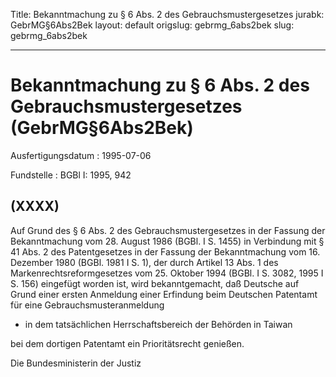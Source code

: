 Title: Bekanntmachung zu § 6 Abs. 2 des Gebrauchsmustergesetzes
jurabk: GebrMG§6Abs2Bek
layout: default
origslug: gebrmg_6abs2bek
slug: gebrmg_6abs2bek

---

# Bekanntmachung zu § 6 Abs. 2 des Gebrauchsmustergesetzes (GebrMG§6Abs2Bek)

Ausfertigungsdatum
:   1995-07-06

Fundstelle
:   BGBl I: 1995, 942



## (XXXX)

Auf Grund des § 6 Abs. 2 des Gebrauchsmustergesetzes in der Fassung
der Bekanntmachung vom 28. August 1986 (BGBl. I S. 1455) in Verbindung
mit § 41 Abs. 2 des Patentgesetzes in der Fassung der Bekanntmachung
vom 16. Dezember 1980 (BGBl. 1981 I S. 1), der durch Artikel 13 Abs. 1
des Markenrechtsreformgesetzes vom 25. Oktober 1994 (BGBl. I S. 3082,
1995 I S. 156) eingefügt worden ist, wird bekanntgemacht, daß Deutsche
auf Grund einer ersten Anmeldung einer Erfindung beim Deutschen
Patentamt für eine Gebrauchsmusteranmeldung

*   in dem tatsächlichen Herrschaftsbereich der Behörden in Taiwan



bei dem dortigen Patentamt ein Prioritätsrecht genießen.

Die Bundesministerin der Justiz

